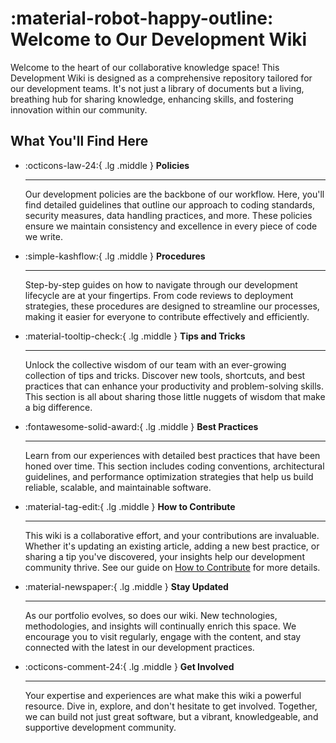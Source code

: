 # :material-robot-happy-outline: Welcome to Our Development Wiki

Welcome to the heart of our collaborative knowledge space! This Development Wiki
is designed as a comprehensive repository tailored for our development teams.
It's not just a library of documents but a living, breathing hub for sharing
knowledge, enhancing skills, and fostering innovation within our community.

## What You'll Find Here

<div class="grid cards" markdown>

-   :octicons-law-24:{ .lg .middle } __Policies__

    ---

    Our development policies are the backbone of our workflow. Here, you'll find
detailed guidelines that outline our approach to coding standards, security
measures, data handling practices, and more. These policies ensure we maintain
consistency and excellence in every piece of code we write.

-   :simple-kashflow:{ .lg .middle } __Procedures__

    ---

    Step-by-step guides on how to navigate through our development lifecycle are at
your fingertips. From code reviews to deployment strategies, these procedures
are designed to streamline our processes, making it easier for everyone to
contribute effectively and efficiently.

-   :material-tooltip-check:{ .lg .middle } __Tips and Tricks__

    ---

    Unlock the collective wisdom of our team with an ever-growing collection of tips
and tricks. Discover new tools, shortcuts, and best practices that can enhance
your productivity and problem-solving skills. This section is all about sharing
those little nuggets of wisdom that make a big difference.

-   :fontawesome-solid-award:{ .lg .middle } __Best Practices__

    ---

    Learn from our experiences with detailed best practices that have been honed
over time. This section includes coding conventions, architectural guidelines,
and performance optimization strategies that help us build reliable, scalable,
and maintainable software.

-   :material-tag-edit:{ .lg .middle } __How to Contribute__

    ---

    This wiki is a collaborative effort, and your contributions are invaluable.
Whether it's updating an existing article, adding a new best practice, or
sharing a tip you've discovered, your insights help our development community
thrive. See our guide on [How to Contribute](about/contributing.md) for more
details.

-   :material-newspaper:{ .lg .middle } __Stay Updated__

    ---

    As our portfolio evolves, so does our wiki. New technologies, methodologies, and
insights will continually enrich this space. We encourage you to visit
regularly, engage with the content, and stay connected with the latest in our
development practices.

-   :octicons-comment-24:{ .lg .middle } __Get Involved__

    ---

    Your expertise and experiences are what make this wiki a powerful resource. Dive
in, explore, and don't hesitate to get involved. Together, we can build not just
great software, but a vibrant, knowledgeable, and supportive development
community.

</div>

